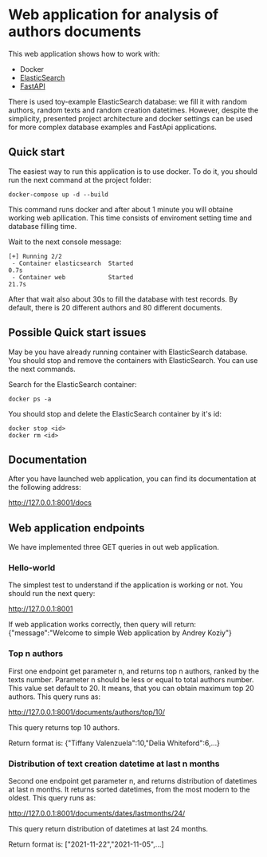 # Web application for analysis of authors documents

This web application shows how to work with:
  * Docker
  * [ElasticSearch](https://hub.docker.com/_/elasticsearch)
  * [FastAPI](https://fastapi.tiangolo.com)

There is used toy-example ElasticSearch database: we fill it with random authors, random texts and random creation datetimes. However, despite the simplicity, presented project architecture and docker settings can be used for more complex database examples and FastApi applications.

## Quick start

The easiest way to run this application is to use docker. To do it, you should run the next command at the project folder:

```
docker-compose up -d --build
```

This command runs docker and after about 1 minute you will obtaine working web apllication. This time consists of enviroment setting time and database filling time. 

Wait to the next console message:

```
[+] Running 2/2
 - Container elasticsearch  Started                                                                                0.7s
 - Container web            Started                                                                                21.7s
```

After that wait also about 30s to fill the database with test records. By default, there is 20 different authors and 80 different documents.

## Possible Quick start issues

May be you have already running container with ElasticSearch database. You should stop and remove the containers with ElasticSearch. You can use the next commands.

Search for the ElasticSearch container:

```
docker ps -a
```

You should stop and delete the ElasticSearch container by it's id:

```
docker stop <id>
docker rm <id>
```

## Documentation
  
After you have launched web application, you can find its documentation at the following address: 
  
http://127.0.0.1:8001/docs


## Web application endpoints
  
We have implemented three GET queries in out web application.
  
  ### Hello-world
  
  The simplest test to understand if the application is working or not. You should run the next query:
  
  http://127.0.0.1:8001
  
  If web application works correctly, then query will return: {"message":"Welcome to simple Web application by Andrey Koziy"}
  
  ### Top n authors
  
  First one endpoint get parameter n, and returns top n authors, ranked by the texts number. Parameter n should be less or equal to total authors number. This value set default to 20. It means, that you can obtain maximum top 20 authors. This query runs as:
  
  http://127.0.0.1:8001/documents/authors/top/10/
  
  This query returns top 10 authors.
  
  Return format is:  {"Tiffany Valenzuela":10,"Delia Whiteford":6,...}
  
  ### Distribution of text creation datetime at last n months
  
  Second one endpoint get parameter n, and returns distribution of datetimes at last n months. It returns sorted datetimes, from the most modern to the oldest. This query runs as:
  
  http://127.0.0.1:8001/documents/dates/lastmonths/24/

  This query return distribution of datetimes at last 24 months.
  
  Return format is: ["2021-11-22","2021-11-05",...]



